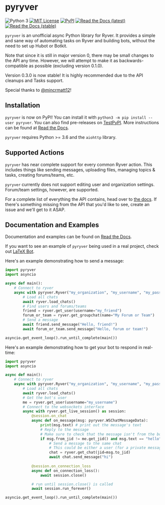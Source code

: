# pyryver
![Python 3](https://img.shields.io/pypi/pyversions/pyryver)
[![MIT License](https://img.shields.io/pypi/l/pyryver)](https://github.com/tylertian123/pyryver/blob/master/LICENSE)
[![PyPI](https://img.shields.io/pypi/v/pyryver)](https://pypi.org/project/pyryver/)
[![Read the Docs (latest)](https://img.shields.io/readthedocs/pyryver)](https://pyryver.readthedocs.io/en/latest/)
[![Read the Docs (stable)](https://img.shields.io/readthedocs/pyryver/stable?label=docs%20%28stable%29)](https://pyryver.readthedocs.io/en/stable/)

`pyryver` is an unofficial async Python library for Ryver.
It provides a simple and sane way of automating tasks on Ryver and building bots, without the need to set up Hubot or Botkit.

Note that since it is still in major version 0, there may be small changes to the API any time.
However, we will attempt to make it as backwards-compatible as possible (excluding version 0.1.0).

Version 0.3.0 is now stable! It is highly recommended due to the API cleanups and Tasks support.

Special thanks to [@mincrmatt12](https://github.com/mincrmatt12)!

## Installation
`pyryver` is now on PyPI! You can install it with `python3 -m pip install --user pyryver`.
You can also find pre-releases on [TestPyPI](https://test.pypi.org/project/pyryver/).
More instructions can be found at [Read the Docs](https://pyryver.readthedocs.io/en/latest/index.html).

`pyryver` requires Python >= 3.6 and the `aiohttp` library. 

## Supported Actions
`pyryver` has near complete support for every common Ryver action. 
This includes things like sending messages, uploading files, managing topics & tasks, creating forums/teams, etc.

`pyryver` currently does not support editing user and organization settings. 
Forum/team settings, however, are supported.

For a complete list of everything the API contains, head over to [the docs](https://pyryver.readthedocs.io/en/latest/index.html).
If there's something missing from the API that you'd like to see, create an issue and we'll get to it ASAP.

## Documentation and Examples
Documentation and examples can be found on [Read the Docs](https://pyryver.readthedocs.io).

If you want to see an example of `pyryver` being used in a real project, check out [LaTeX Bot](https://github.com/tylertian123/ryver-latexbot).

Here's an example demonstrating how to send a message:
```py
import pyryver
import asyncio

async def main():
    # Connect to ryver
    async with pyryver.Ryver("my_organization", "my_username", "my_password") as ryver:
        # Load all chats
        await ryver.load_chats()
        # Find users and forums/teams
        friend = ryver.get_user(username="my_friend")
        forum_or_team = ryver.get_groupchat(name="My Forum or Team")
        # Send a message
        await friend.send_message("Hello, friend!")
        await forum_or_team.send_message("Hello, forum or team!")

asyncio.get_event_loop().run_until_complete(main())
```

Here's an example demonstrating how to get your bot to respond in real-time:
```py
import pyryver
import asyncio

async def main():
    # Connect to ryver
    async with pyryver.Ryver("my_organization", "my_username", "my_password") as ryver:
        # Load all chats
        await ryver.load_chats()
        # Get the bot's user
        me = ryver.get_user(username="my_username")
        # Connect to the websockets interface
        async with ryver.get_live_session() as session:
            @session.on_chat
            async def on_message(msg: pyryver.WSChatMessageData):
                print(msg.text) # print out the message's text
                # Reply to the message
                # Make sure to check that the message isn't from the bot itself
                if msg.from_jid != me.get_jid() and msg.text == "hello":
                    # Send a message to the same chat
                    # This could be either a user (for a private message) or a forum/team
                    chat = ryver.get_chat(jid=msg.to_jid)
                    await chat.send_message("hi")
            
            @session.on_connection_loss
            async def on_connection_loss():
                await session.close()

            # run until session.close() is called
            await session.run_forever()

asyncio.get_event_loop().run_until_complete(main())
```
